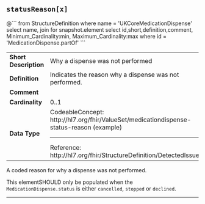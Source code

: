 ## `statusReason[x]`

<div id="elementdetails" markdown="span" class="alert alert-baseFhir" role="alert">
<div id="transpose">
@```
from
	StructureDefinition
where
	name = 'UKCoreMedicationDispense'
select name,
join for snapshot.element 
select
 id,short,definition,comment,
 Minimum_Cardinality:min,
 Maximum_Cardinality:max
where id = 'MedicationDispense.partOf'
```
<table class="baseFhir" title="Element Details">
<tr>
<td class="width40"><b>Short Description</b></td>
<td class="width60">Why a dispense was not performed</td>
</tr>
<tr>
<td class="width40"><b>Definition</b></td>
<td class="width60">Indicates the reason why a dispense was not performed.</td>
</tr>
<tr>
<td class="width40"><b>Comment</b></td>
<td class="width60"></td>
</tr>
<tr>
<td class="width40"><b>Cardinality</b></td>
<td class="width60">0..1</td>
</tr>
<tr>
<td class="width40"><b>Data Type</b></td>
<td class="width60">CodeableConcept: http://hl7.org/fhir/ValueSet/medicationdispense-status-reason (example)<hr class="nomargin">Reference: http://hl7.org/fhir/StructureDefinition/DetectedIssue
</td>
</tr>
</tr>
</table>

</div>
</div>

A coded reason for why a dispense was not performed.

This elementSHOULD only be populated when the `MedicationDispense.status` is either `cancelled`, `stopped` or `declined`.

---